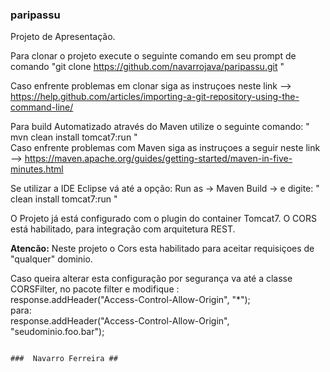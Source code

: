 ### paripassu ##

Projeto de Apresentação.

Para clonar o projeto execute o seguinte comando em seu prompt de comando
  "git clone https://github.com/navarrojava/paripassu.git "
  
Caso enfrente problemas em clonar siga as instruçoes neste link --> https://help.github.com/articles/importing-a-git-repository-using-the-command-line/


Para build Automatizado através do Maven utilize o seguinte comando:
              " mvn clean install tomcat7:run "  <br/>
Caso enfrente problemas com Maven siga as instruçoes a seguir  neste link -->  https://maven.apache.org/guides/getting-started/maven-in-five-minutes.html               <p/>
              
              
              
Se utilizar a IDE Eclipse vá até a opção:
           Run as -> Maven Build -> e digite: " clean install tomcat7:run " 

O Projeto já está configurado com o plugin do container Tomcat7.
O CORS está habilitado, para integração com arquitetura REST.

<b>Atencão:</b> 
Neste projeto o Cors esta habilitado para aceitar requisiçoes de "qualquer" dominio. <p/>
Caso queira alterar esta configuração por segurança va até a classe CORSFilter,
no pacote filter e modifique : <br/>
response.addHeader("Access-Control-Allow-Origin", "*"); <br/>
para: <br/>
response.addHeader("Access-Control-Allow-Origin", "seudominio.foo.bar"); <p/>

 
                                                                                 ###  Navarro Ferreira ##




